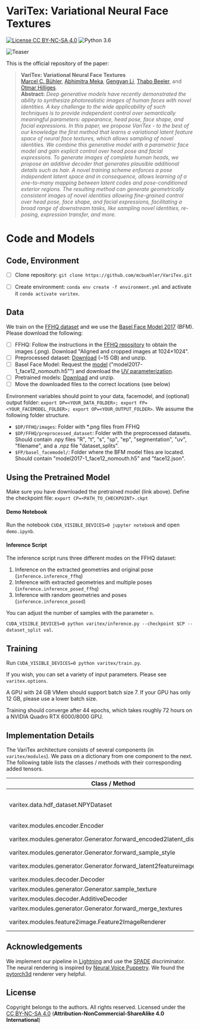 # VariTex: Variational Neural Face Textures

[![License CC BY-NC-SA 4.0](https://img.shields.io/badge/license-CC4.0-blue.svg)](https://creativecommons.org/licenses/by-nc-sa/4.0/)
![Python 3.6](https://img.shields.io/badge/python-3.8.5-green.svg)

![Teaser](https://dataset.ait.ethz.ch/downloads/varitex/teaser.png)

This is the official repository of the paper:

> **VariTex: Variational Neural Face Textures**<br>
> [Marcel C. Bühler](https://ait.ethz.ch/people/buehler), [Abhimitra Meka](https://www.meka.page/), [Gengyan Li](https://ait.ethz.ch/people/lig/), [Thabo Beeler](https://thabobeeler.com/), and [Otmar Hilliges](https://ait.ethz.ch/people/hilliges/).<br>
> **Abstract:** *Deep generative models have recently demonstrated the ability to synthesize photorealistic images of human faces with novel identities. A key challenge to the wide applicability of such techniques is to provide independent control over semantically meaningful parameters: appearance, head pose, face shape, and facial expressions. In this paper, we propose VariTex - to the best of our knowledge the first method that learns a variational latent feature space of neural face textures, which allows sampling of novel identities. We combine this generative model with a parametric face model and gain explicit control over head pose and facial expressions. To generate images of complete human heads, we propose an additive decoder that generates plausible additional details such as hair. A novel training scheme enforces a pose independent latent space and in consequence, allows learning of a one-to-many mapping between latent codes and pose-conditioned exterior regions. The resulting method can generate geometrically consistent images of novel identities allowing fine-grained control over head pose, face shape, and facial expressions, facilitating a broad range of downstream tasks, like sampling novel identities, re-posing, expression transfer, and more.*


# Code and Models

## Code, Environment
- [ ] Clone repository: `git clone https://github.com/mcbuehler/VariTex.git` 
- [ ] Create environment: `conda env create -f environment.yml` and activate it `conda activate varitex`. 


## Data 
We train on the [FFHQ dataset](https://github.com/NVlabs/ffhq-dataset) and we use the [Basel Face Model 2017](https://faces.dmi.unibas.ch/bfm/bfm2017.html) (BFM). Please download the following:

- [ ] FFHQ: Follow the instructions in the [FFHQ repository](https://github.com/NVlabs/ffhq-dataset) to obtain the images (.png). Download "Aligned and cropped images at 1024×1024".
- [ ] Preprocessed dataset: [Download](https://dataset.ait.ethz.ch/downloads/varitex/preprocessed_dataset.zip) (~15 GB) and unzip.
- [ ] Basel Face Model: Request the [model](https://faces.dmi.unibas.ch/bfm/bfm2017.html) ("model2017-1_face12_nomouth.h5"") and download the [UV parameterization](https://github.com/unibas-gravis/parametric-face-image-generator/blob/master/data/regions/face12.json).
- [ ] Pretrained models: [Download](https://dataset.ait.ethz.ch/downloads/varitex/pretrained.zip) and unzip.
- [ ] Move the downloaded files to the correct locations (see below)

Environment variables should point to your data, facemodel, and (optional) output folder: `export DP=<YOUR_DATA_FOLDER>; export FP=<YOUR_FACEMODEL_FOLDER>; export OP=<YOUR_OUTPUT_FOLDER>`.
We assume the following folder structure. 
* `$DP/FFHQ/images`: Folder with *.png files from FFHQ
* `$DP/FFHQ/preprocessed_dataset`: Folder with the preprocessed datasets. Should contain .npy files "R", "t", "s", "sp", "ep", "segmentation", "uv", "filename", and a .npz file "dataset_splits".
* `$FP/basel_facemodel/`: Folder where the BFM model files are located. Should contain "model2017-1_face12_nomouth.h5" and "face12.json".
 
## Using the Pretrained Model

Make sure you have downloaded the pretrained model (link above).
Define the checkpoint file: `export CP=<PATH_TO_CHECKPOINT>.ckpt`

#### Demo Notebook
 Run the notebook `CUDA_VISIBLE_DEVICES=0 jupyter notebook` and open `demo.ipynb`. 

#### Inference Script
The inference script runs three different modes on the FFHQ dataset:
1. Inference on the extracted geometries and original pose (`inference.inference_ffhq`)
2. Inference with extracted geometries and multiple poses (`inference.inference_posed_ffhq`)
3. Inference with random geometries and poses (`inference.inference_posed`)

You can adjust the number of samples with the parameter `n`.

`CUDA_VISIBLE_DEVICES=0 python varitex/inference.py --checkpoint $CP --dataset_split val`.


## Training
Run `CUDA_VISIBLE_DEVICES=0 python varitex/train.py`.

If you wish, you can set a variety of input parameters. Please see `varitex.options`.

A GPU with 24 GB VMem should support batch size 7. If your GPU has only 12 GB, please use a lower batch size.

Training should converge after 44 epochs, which takes roughly 72 hours on a NVIDIA Quadro RTX 6000/8000 GPU.

## Implementation Details

The VariTex architecture consists of several components (in `varitex/modules`). We pass on a dictionary from one component to the next. The following table lists the classes / methods with their corresponding added tensors.


| Class / Method | Adds... |
|---	|---
| varitex.data.hdf_dataset.NPYDataset | IMAGE_IN, IMAGE_IN_ENCODE, SEGMENTATION_MASK, UV_RENDERED |	
| varitex.modules.encoder.Encoder  | IMAGE_ENCODED |
| varitex.modules.generator.Generator.forward_encoded2latent_distribution | STYLE_LATENT_MU, STYLE_LATENT_STD |
| varitex.modules.generator.Generator.forward_sample_style | STYLE_LATENT |
| varitex.modules.generator.Generator.forward_latent2featureimage | LATENT_INTERIOR, LATENT_EXTERIOR |
| varitex.modules.decoder.Decoder | TEXTURE_PERSON |
| varitex.modules.generator.Generator.sample_texture | FACE_FEATUREIMAGE |
| varitex.modules.decoder.AdditiveDecoder | ADDITIVE_FEATUREIMAGE |
| varitex.modules.generator.Generator.forward_merge_textures | FULL_FEATUREIMAGE |
| varitex.modules.feature2image.Feature2ImageRenderer | IMAGE_OUT, SEGMENTATION_PREDICTED |

## Acknowledgements
We implement our pipeline in [Lightning](https://www.pytorchlightning.ai/) and use the [SPADE](https://github.com/NVlabs/SPADE) discriminator. The neural rendering is inspired by [Neural Voice Puppetry](https://github.com/keetsky/NeuralVoicePuppetry). We found the [pytorch3d](https://github.com/facebookresearch/pytorch3d) renderer very helpful.


## License
Copyright belongs to the authors.
All rights reserved. Licensed under the [CC BY-NC-SA 4.0](https://creativecommons.org/licenses/by-nc-sa/4.0/legalcode) (**Attribution-NonCommercial-ShareAlike 4.0 International**)

